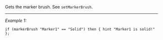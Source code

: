 Gets the marker brush. See `setMarkerBrush`.


---
*Example 1:*
```sqf
if (markerBrush "Marker1" == "Solid") then { hint "Marker1 is solid!" };
```